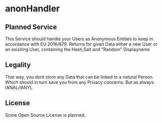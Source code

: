 # anonHandler

## Planned Service
This Service should handle your Users as Anonymous Entities to keep in accordance with EU 2016/679.
Returns for given Data either a new User or an exisiting User, containing the Hash,Salt and "Random" Displayname

## Legality
That way, you dont store any Data that can be linked to a natural Person.
Which should in turn save you from any Privacy concerns. 
But as always: IANAL/IANYL

## License
Some Open Source License is planned.
